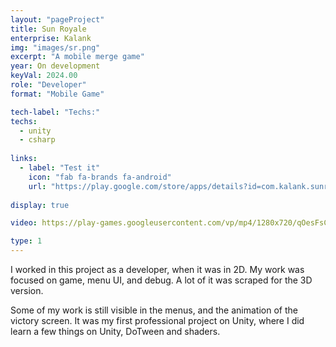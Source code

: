 ```yaml
---
layout: "pageProject"
title: Sun Royale
enterprise: Kalank
img: "images/sr.png"
excerpt: "A mobile merge game"
year: On development
keyVal: 2024.00
role: "Developer"
format: "Mobile Game"

tech-label: "Techs:"
techs:
  - unity
  - csharp
  
links:
  - label: "Test it"
    icon: "fab fa-brands fa-android"
    url: "https://play.google.com/store/apps/details?id=com.kalank.sunroyale"
    
display: true

video: https://play-games.googleusercontent.com/vp/mp4/1280x720/qOesFsCkSOY.mp4

type: 1
---
```

<p>I worked in this project as a developer, when it was in 2D. My work was focused on game, menu UI, and debug. A lot of it was scraped for the 3D version.</p>
<p>Some of my work is still visible in the menus, and the animation of the victory screen. It was my first professional project on Unity, where I did learn a few things on Unity, DoTween and shaders.</p>


